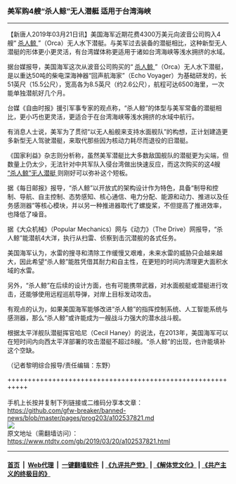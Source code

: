### 美军购4艘“杀人鲸”无人潜艇 适用于台湾海峡
------------------------

<div class="post_content" itemprop="articleBody">
 <p>
  【新唐人2019年03月21日讯】美国海军近期花费4300万美元向波音公司购入4艘“
  <a href="https://www.ntdtv.com/gb/杀人鲸.htm">
   杀人鲸
  </a>
  ”（Orca）无人水下潜艇。与美军过去装备的潜艇相比，这种新型无人潜艇的形体更小更灵活，有台湾媒体称更适用于诸如台湾海峡等浅水拥挤的水域。
 </p>
 <p>
  据台媒报导，美国海军这次从波音公司购买的“
  <a href="https://www.ntdtv.com/gb/杀人鲸.htm">
   杀人鲸
  </a>
  ”（Orca）无人水下潜艇，是以重达50吨的柴电深海神器“回声航海家”（Echo Voyager）为基础研发的，长51英尺（15.5公尺），宽高各为8.5英尺（约2.6公尺），航程可达6500海里，一次能单独潜航好几个月。
 </p>
 <p>
  台媒《自由时报》援引军事专家的观点称，“杀人鲸”的体型与美军常备的潜艇相比，更小巧也更灵活，更适合于在台湾海峡等浅水拥挤的水域中航行。
 </p>
 <p>
  有消息人士说，美军为了贯彻“以无人船舰来支持水面舰队”的构想，正计划建造更多新型无人驾驶潜艇，来取代那些因为核动力耗尽而退役的旧潜艇。
 </p>
 <p>
  《国家利益》杂志则分析称，虽然美军潜艇比大多数敌国舰队的潜艇更为尖端，但数量上仍太少，无法针对中共军队入侵台湾做出快速反应，而这次购买的这4艘
  <a href="https://www.ntdtv.com/gb/“杀人鲸”无人潜艇.htm">
   “杀人鲸”无人潜艇
  </a>
  则刚好可以弥补这个短板。
 </p>
 <p>
  据《每日邮报》报导，“杀人鲸”以开放式的架构设计作为特色，具备“制导和控制、导航、自主控制、态势感知、核心通信、电力分配、能源和动力、推进以及任务感测器”等核心模块，并以另一种推进器取代了螺旋桨，不但提高了推进效率，也降低了噪音。
 </p>
 <p>
  据《大众机械》（Popular Mechanics）网与《动力》（The Drive）网报导，“杀人鲸”能潜航4大洋，执行从扫雷、侦察到击沉潜舰的各式任务。
 </p>
 <p>
  美国海军认为，水雷的搜寻和清除工作缓慢又艰难，未来水雷的威胁只会越来越大，因此希望“杀人鲸”能胜凭借其耐力和自主性，在更短的时间内清理更大面积水域的水雷。
 </p>
 <p>
  另外，“杀人鲸”在后续的设计方面，也有可能携带武器，对水面舰艇或潜艇进行攻击，还能够使用远程巡航导弹，对岸上目标发动攻击。
 </p>
 <p>
  有观点的认为，如果美国海军能够改进“杀人鲸”的指挥控制系统、人工智能系统与感测器，那么“杀人鲸”或许能成为一艘战斗力强大的潜水战斗舰。
 </p>
 <p>
  根据太平洋舰队潜艇挥官哈尼（Cecil Haney）的说法，在2013年，美国海军可以在短时间内向西太平洋部署的攻击潜艇不超过8艘。“杀人鲸”的出现，也许能填补这个空缺。
 </p>
 <p>
  （记者黎明综合报导/责任编辑：东野）
 </p>
 <div class="single_ad">
 </div>
</div>

+++++++++++++++++++++++++++++++++++++++++++++++++++++++++++<br/><br/>
手机上长按并复制下列链接或二维码分享本文章：<br/>
https://github.com/gfw-breaker/banned-news/blob/master/pages/prog203/a102537821.md <br/>
<a href='https://github.com/gfw-breaker/banned-news/blob/master/pages/prog203/a102537821.md'><img src='https://github.com/gfw-breaker/banned-news/blob/master/pages/prog203/a102537821.md.png'/></a> <br/>
原文地址（需翻墙访问）：https://www.ntdtv.com/gb/2019/03/20/a102537821.html


------------------------
#### [首页](https://github.com/gfw-breaker/banned-news/blob/master/README.md) &nbsp;|&nbsp; [Web代理](https://github.com/labour-camp/helloworld) &nbsp;|&nbsp; [一键翻墙软件](https://github.com/gfw-breaker/nogfw/blob/master/README.md) &nbsp;| [《九评共产党》](https://github.com/gfw-breaker/9ping.md/blob/master/README.md#九评之一评共产党是什么) | [《解体党文化》](https://github.com/gfw-breaker/jtdwh.md/blob/master/README.md) | [《共产主义的终极目的》](https://github.com/gfw-breaker/gczydzjmd.md/blob/master/README.md)

